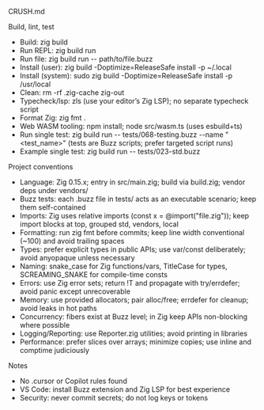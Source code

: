 CRUSH.md

Build, lint, test
- Build: zig build
- Run REPL: zig build run
- Run file: zig build run -- path/to/file.buzz
- Install (user): zig build -Doptimize=ReleaseSafe install -p ~/.local
- Install (system): sudo zig build -Doptimize=ReleaseSafe install -p /usr/local
- Clean: rm -rf .zig-cache zig-out
- Typecheck/lsp: zls (use your editor’s Zig LSP); no separate typecheck script
- Format Zig: zig fmt .
- Web WASM tooling: npm install; node src/wasm.ts (uses esbuild+ts)
- Run single test: zig build run -- tests/068-testing.buzz --name "<test_name>" (tests are Buzz scripts; prefer targeted script runs)
- Example single test: zig build run -- tests/023-std.buzz

Project conventions
- Language: Zig 0.15.x; entry in src/main.zig; build via build.zig; vendor deps under vendors/
- Buzz tests: each .buzz file in tests/ acts as an executable scenario; keep them self-contained
- Imports: Zig uses relative imports (const x = @import("file.zig")); keep import blocks at top, grouped std, vendors, local
- Formatting: run zig fmt before commits; keep line width conventional (~100) and avoid trailing spaces
- Types: prefer explicit types in public APIs; use var/const deliberately; avoid anyopaque unless necessary
- Naming: snake_case for Zig functions/vars, TitleCase for types, SCREAMING_SNAKE for compile-time consts
- Errors: use Zig error sets; return !T and propagate with try/errdefer; avoid panic except unrecoverable
- Memory: use provided allocators; pair alloc/free; errdefer for cleanup; avoid leaks in hot paths
- Concurrency: fibers exist at Buzz level; in Zig keep APIs non-blocking where possible
- Logging/Reporting: use Reporter.zig utilities; avoid printing in libraries
- Performance: prefer slices over arrays; minimize copies; use inline and comptime judiciously

Notes
- No .cursor or Copilot rules found
- VS Code: install Buzz extension and Zig LSP for best experience
- Security: never commit secrets; do not log keys or tokens
